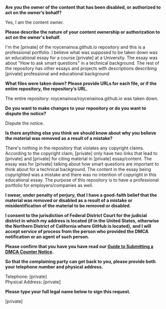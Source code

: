 **Are you the owner of the content that has been disabled, or authorized to act on the owner’s behalf?**

Yes, I am the content owner.

**Please describe the nature of your content ownership or authorization to act on the owner's behalf.**

I'm the [private] of the roycenainoa.github.io repository and this is a professional portfolio. I believe what was supposed to be taken down was an educational essay for a course [private] at a University. The essay was about "How to ask smart questions" in a technical background. The rest of the repository has other essays and projects with descriptions describing [private] professional and educational background

**What files were taken down? Please provide URLs for each file, or if the entire repository, the repository’s URL.**

The entire repository: roycenainoa/roycenainoa.github.io was taken down.

**Do you want to make changes to your repository or do you want to dispute the notice?**

Dispute the notice.

**Is there anything else you think we should know about why you believe the material was removed as a result of a mistake?**

There's nothing in the repository that violates any copyright claims. According to the copyright claim, [private] only have two links that lead to [private] and [private] for citing material in [private] essay/content. The essay was for [private] talking about how smart questions are important to think about for a technical background. The content in the essay being copyrighted was a mistake and there was no intention of copyright in this educational essay. The purpose of this repository is to have a professional portfolio for employers/companies as well.

**I swear, under penalty of perjury, that I have a good-faith belief that the material was removed or disabled as a result of a mistake or misidentification of the material to be removed or disabled.**

**I consent to the jurisdiction of Federal District Court for the judicial district in which my address is located (if in the United States, otherwise the Northern District of California where GitHub is located), and I will accept service of process from the person who provided the DMCA notification or an agent of such person.**

**Please confirm that you have you have read our <a href="https://docs.github.com/articles/guide-to-submitting-a-dmca-counter-notice">Guide to Submitting a DMCA Counter Notice</a>.**

**So that the complaining party can get back to you, please provide both your telephone number and physical address.**

Telephone: [private]  
Physical Address: [private]

**Please type your full legal name below to sign this request.**

[private]
